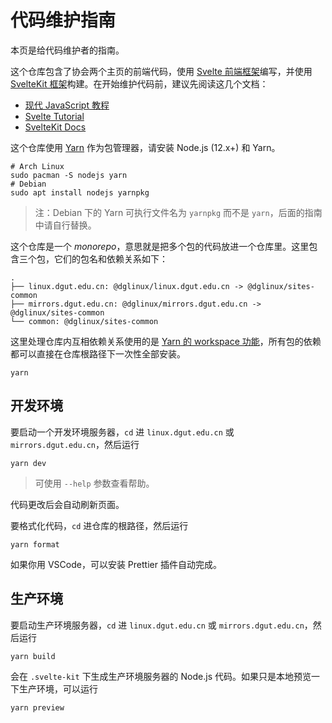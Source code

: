 # 代码维护指南

本页是给代码维护者的指南。

这个仓库包含了协会两个主页的前端代码，使用 [Svelte 前端框架](https://svelte.dev)编写，并使用 [SvelteKit 框架](https://kit.svelte.dev)构建。在开始维护代码前，建议先阅读这几个文档：

* [现代 JavaScript 教程](https://zh.javascript.info/)
* [Svelte Tutorial](https://svelte.dev/tutorial/basics)
* [SvelteKit Docs](https://kit.svelte.dev/docs)

这个仓库使用 [Yarn](https://classic.yarnpkg.com/lang/en/) 作为包管理器，请安装 Node.js \(12.x+\) 和 Yarn。

```shell
# Arch Linux
sudo pacman -S nodejs yarn
# Debian
sudo apt install nodejs yarnpkg
```

> 注：Debian 下的 Yarn 可执行文件名为 `yarnpkg` 而不是 `yarn`，后面的指南中请自行替换。

这个仓库是一个 _monorepo_，意思就是把多个包的代码放进一个仓库里。这里包含三个包，它们的包名和依赖关系如下：

```
.
├── linux.dgut.edu.cn: @dglinux/linux.dgut.edu.cn -> @dglinux/sites-common
├── mirrors.dgut.edu.cn: @dglinux/mirrors.dgut.edu.cn -> @dglinux/sites-common
└── common: @dglinux/sites-common
```

这里处理仓库内互相依赖关系使用的是 [Yarn 的 workspace 功能](https://classic.yarnpkg.com/en/docs/workspaces/)，所有包的依赖都可以直接在仓库根路径下一次性全部安装。

```shell
yarn
```

## 开发环境

要启动一个开发环境服务器，`cd` 进 `linux.dgut.edu.cn` 或 `mirrors.dgut.edu.cn`，然后运行

```shell
yarn dev
```

> 可使用 `--help` 参数查看帮助。

代码更改后会自动刷新页面。

要格式化代码，`cd` 进仓库的根路径，然后运行

```shell
yarn format
```

如果你用 VSCode，可以安装 Prettier 插件自动完成。

## 生产环境

要启动生产环境服务器，`cd` 进 `linux.dgut.edu.cn` 或 `mirrors.dgut.edu.cn`，然后运行

```shell
yarn build
```

会在 `.svelte-kit` 下生成生产环境服务器的 Node.js 代码。如果只是本地预览一下生产环境，可以运行

```shell
yarn preview
```
